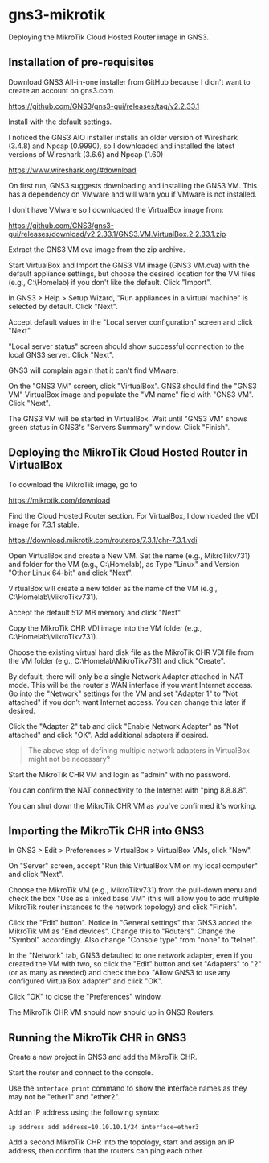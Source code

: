 # gns3-mikrotik

Deploying the MikroTik Cloud Hosted Router image in GNS3.

## Installation of pre-requisites

Download GNS3 All-in-one installer from GitHub because I didn't want to create an account on gns3.com

https://github.com/GNS3/gns3-gui/releases/tag/v2.2.33.1

Install with the default settings.

I noticed the GNS3 AIO installer installs an older version of Wireshark (3.4.8) and Npcap (0.9990), so I downloaded and installed the latest versions of Wireshark (3.6.6) and Npcap (1.60)

https://www.wireshark.org/#download

On first run, GNS3 suggests downloading and installing the GNS3 VM. This has a dependency on VMware and will warn you if VMware is not installed.

I don't have VMware so I downloaded the VirtualBox image from:

https://github.com/GNS3/gns3-gui/releases/download/v2.2.33.1/GNS3.VM.VirtualBox.2.2.33.1.zip

Extract the GNS3 VM ova image from the zip archive.

Start VirtualBox and Import the GNS3 VM image (GNS3 VM.ova) with the default appliance settings, but choose the desired location for the VM files (e.g., C:\Homelab) if you don't like the default. Click "Import".

In GNS3 > Help > Setup Wizard, "Run appliances in a virtual machine" is selected by default. Click "Next".

Accept default values in the "Local server configuration" screen and click "Next".

"Local server status" screen should show successful connection to the local GNS3 server. Click "Next".

GNS3 will complain again that it can't find VMware.

On the "GNS3 VM" screen, click "VirtualBox". GNS3 should find the "GNS3 VM" VirtualBox image and populate the "VM name" field with "GNS3 VM". Click "Next".

The GNS3 VM will be started in VirtualBox. Wait until "GNS3 VM" shows green status in GNS3's "Servers Summary" window. Click "Finish".

## Deploying the MikroTik Cloud Hosted Router in VirtualBox

To download the MikroTik image, go to

https://mikrotik.com/download

Find the Cloud Hosted Router section. For VirtualBox, I downloaded the VDI image for 7.3.1 stable.

https://download.mikrotik.com/routeros/7.3.1/chr-7.3.1.vdi

Open VirtualBox and create a New VM. Set the name (e.g., MikroTikv731) and folder for the VM (e.g., C:\Homelab), as Type "Linux" and Version "Other Linux 64-bit" and click "Next". 

VirtualBox will create a new folder as the name of the VM (e.g., C:\Homelab\MikroTikv731).

Accept the default 512 MB memory and click "Next".

Copy the MikroTik CHR VDI image into the VM folder (e.g., C:\Homelab\MikroTikv731).
 
Choose the existing virtual hard disk file as the MikroTik CHR VDI file from the VM folder (e.g., C:\Homelab\MikroTikv731) and click "Create".

By default, there will only be a single Network Adapter attached in NAT mode. This will be the router's WAN interface if you want Internet access. Go into the "Network" settings for the VM and set "Adapter 1" to "Not attached" if you don't want Internet access. You can change this later if desired.

Click the "Adapter 2" tab and click "Enable Network Adapter" as "Not attached" and click "OK". Add additional adapters if desired.

> The above step of defining multiple network adapters in VirtualBox might not be necessary?

Start the MikroTik CHR VM and login as "admin" with no password.

You can confirm the NAT connectivity to the Internet with "ping 8.8.8.8".

You can shut down the MikroTik CHR VM as you've confirmed it's working.

## Importing the MikroTik CHR into GNS3

In GNS3 > Edit > Preferences > VirtualBox > VirtualBox VMs, click "New".

On "Server" screen, accept "Run this VirtualBox VM on my local computer" and click "Next".

Choose the MikroTik VM (e.g., MikroTikv731) from the pull-down menu and check the box "Use as a linked base VM" (this will allow you to add multiple MikroTik router instances to the network topology) and click "Finish".

Click the "Edit" button". Notice in "General settings" that GNS3 added the MikroTik VM as "End devices". Change this to "Routers". Change the "Symbol" accordingly. Also change "Console type" from "none" to "telnet".

In the "Network" tab, GNS3 defaulted to one network adapter, even if you created the VM with two, so click the "Edit" button and set "Adapters" to "2" (or as many as needed) and check the box "Allow GNS3 to use any configured VirtualBox adapter" and click "OK".

Click "OK" to close the "Preferences" window.

The MikroTik CHR VM should now should up in GNS3 Routers.

## Running the MikroTik CHR in GNS3

Create a new project in GNS3 and add the MikroTik CHR.

Start the router and connect to the console.

Use the `interface print` command to show the interface names as they may not be "ether1" and "ether2".

Add an IP address using the following syntax:

```
ip address add address=10.10.10.1/24 interface=ether3
```

Add a second MikroTik CHR into the topology, start and assign an IP address, then confirm that the routers can ping each other.
